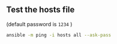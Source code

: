 ## Test the hosts file

(default password is `1234` )

```sh
ansible -m ping -i hosts all --ask-pass
```

